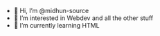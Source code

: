 - 👋 Hi, I’m @midhun-source
- 👀 I’m interested in Webdev and all the other stuff
- 🌱 I’m currently learning HTML
<!---
midhun-source/midhun-source is a ✨ special ✨ repository because its `README.md` (this file) appears on your GitHub profile.
You can click the Preview link to take a look at your changes.
--->
